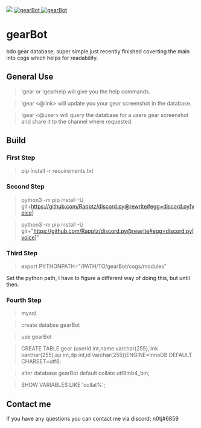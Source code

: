 <p>
<img src= https://img.shields.io/github/last-commit/n0tj/gearBot.svg />
<a href="https://discordbots.org/bot/344643767313235968" >
  <img src="https://discordbots.org/api/widget/servers/344643767313235968.svg" alt="gearBot" />
</a>
<a href="https://discordbots.org/bot/344643767313235968" >
  <img src="https://discordbots.org/api/widget/status/344643767313235968.svg" alt="gearBot" />
</a>
</p>

# gearBot
bdo gear database, super simple just recently finished coverting the main into cogs which helps for readability.


## General Use
>!gear or !gearhelp will give you the help commands.


>!gear <@link> will update you your gear screenshot in the database.
 

>!gear <@user> will query the database for a users gear screenshot and share it to the channel where requested.



## Build
### First Step
> pip install -r requirements.txt

### Second Step
> python3 -m pip install -U git+https://github.com/Rapptz/discord.py@rewrite#egg=discord.py[voice]


> python3 -m pip install -U git+"https://github.com/Rapptz/discord.py@rewrite#egg=discord.py[voice]"

### Third Step
> export PYTHONPATH="/PATH/TO/gearBot/cogs/modules"

Set the python path, I have to figure a different way of doing this, but until then.

### Fourth Step
> mysql

> create databse gearBot

> use gearBot

> CREATE TABLE gear (userId int,name varchar(255),link varchar(255),ap int,dp int,id varchar(255))ENGINE=InnoDB DEFAULT CHARSET=utf8;

> alter database gearBot default collate utf8mb4_bin;

> SHOW VARIABLES LIKE 'collat%'; 



## Contact me
If you have any questions you can contact me via discord; n0tj#6859 

